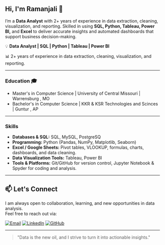 ## Hi, I'm Ramanjali 👋 
I’m a **Data Analyst** with 2+ years of experience in data extraction, cleaning, visualization, and reporting. Skilled in using **SQL, Python, Tableau, Power BI,** and **Excel** to deliver accurate insights and automated dashboards that support business decision-making.

💡 **Data Analyst | SQL | Python | Tableau | Power BI** 

📊 2+ years of experience in data extraction, cleaning, visualization, and reporting.
<!--
[![LinkedIn](https://img.shields.io/badge/LinkedIn-Profile-blue?style=for-the-badge&logo=linkedin&logoColor=white)](https://www.linkedin.com/in/ramanjali-medarametla)  
[![Email Contact](https://img.shields.io/badge/Email-Contact-green?style=for-the-badge&logo=gmail&logoColor=white)](mailto:ramanjalimedarametla08@gmail.com)
-->
---

### Education 🎓
 * Master's in Computer Science | University of Central Missouri | Warrensburg , MO
 * Bachelor's in Computer Science | KKR & KSR Technologies and Scinces | Guntur , AP

---

### Skills
- **Databases & SQL:** SQL, MySQL, PostgreSQ   
- **Programming:** Python (Pandas, NumPy, Matplotlib, Seaborn)
- **Excel / Google Sheets:** Pivot tables, VLOOKUP, formulas, charts, dashboards, and data cleaning. 
- **Data Visualization Tools:** Tableau, Power BI  
- **Tools & Platforms:** Git/GitHub for version control, Jupyter Notebook & Spyder for coding and analysis.

 ---

## 📫 Let's Connect

I am always open to collaboration, learning, and new opportunities in data analysis.  
Feel free to reach out via:

 [![Email](https://img.shields.io/badge/Email-Contact-green?style=for-the-badge&logo=gmail&logoColor=white)](mailto:yourname@example.com)  [![LinkedIn](https://img.shields.io/badge/LinkedIn-Profile-blue?style=for-the-badge&logo=linkedin&logoColor=white)](https://www.linkedin.com/in/yourprofile)  [![GitHub](https://img.shields.io/badge/GitHub-Follow-black?style=for-the-badge&logo=github&logoColor=white)](https://github.com/yourusername) 

---

> "Data is the new oil, and I strive to turn it into actionable insights."

<!--
## 💼 Data Analyst Skills

### **Technical Skills**
![MySQL](https://img.shields.io/badge/MySQL-Database-blue?style=for-the-badge&logo=mysql&logoColor=white)
![PostgreSQL](https://img.shields.io/badge/PostgreSQL-Database-blue?style=for-the-badge&logo=postgresql&logoColor=white)
![Python](https://img.shields.io/badge/Python-Programming-yellow?style=for-the-badge&logo=python&logoColor=white)
![Pandas](https://img.shields.io/badge/Pandas-Data%20Analysis-lightgrey?style=for-the-badge)
![NumPy](https://img.shields.io/badge/NumPy-Data%20Analysis-lightgrey?style=for-the-badge)
![Matplotlib](https://img.shields.io/badge/Matplotlib-Visualization-orange?style=for-the-badge)
![Seaborn](https://img.shields.io/badge/Seaborn-Visualization-orange?style=for-the-badge)
![Tableau](https://img.shields.io/badge/Tableau-Dashboard-blue?style=for-the-badge&logo=tableau&logoColor=white)
![Power BI](https://img.shields.io/badge/Power%20BI-Dashboard-yellow?style=for-the-badge&logo=power-bi&logoColor=white)
![Excel](https://img.shields.io/badge/Excel-Spreadsheet-green?style=for-the-badge&logo=microsoft-excel&logoColor=white)
![Google Sheets](https://img.shields.io/badge/Google%20Sheets-Spreadsheet-green?style=for-the-badge&logo=googlesheets&logoColor=white)
![Git](https://img.shields.io/badge/Git-Version%20Control-red?style=for-the-badge&logo=git&logoColor=white)
![GitHub](https://img.shields.io/badge/GitHub-Version%20Control-black?style=for-the-badge&logo=github&logoColor=white)
![Jupyter](https://img.shields.io/badge/Jupyter-Notebook-orange?style=for-the-badge)
![Spyder](https://img.shields.io/badge/Spyder-IDE-lightgreen?style=for-the-badge)

### **Statistics & Analytics**
![Statistics](https://img.shields.io/badge/Statistics-Data%20Analysis-blue?style=for-the-badge)
![Regression](https://img.shields.io/badge/Regression-Analysis-lightblue?style=for-the-badge)
![Trends](https://img.shields.io/badge/Trend%20Analysis-Insights-lightgreen?style=for-the-badge)

### **Business & Analytical Skills**
![Business Insights](https://img.shields.io/badge/Business%20Insights-Analysis-orange?style=for-the-badge)
![KPIs](https://img.shields.io/badge/KPIs-Metrics-blue?style=for-the-badge)
![Reporting](https://img.shields.io/badge/Reporting-Dashboard-red?style=for-the-badge)

### **Soft Skills**
![Communication](https://img.shields.io/badge/Communication-Skills-blue?style=for-the-badge)
![Attention to Detail](https://img.shields.io/badge/Attention%20to%20Detail-High-green?style=for-the-badge)
![Time Management](https://img.shields.io/badge/Time%20Management-Efficient-orange?style=for-the-badge)
![Continuous Learning](https://img.shields.io/badge/Continuous%20Learning-Mindset-lightblue?style=for-the-badge)

## 📂 Featured Projects
### 🔹 [Sales Data Analysis (Python & SQL)](link-to-repo)
- Cleaned and analyzed sales data using Python (Pandas & NumPy).  
- Wrote SQL queries to extract KPIs and generate insights.  
- Built charts showing revenue trends, top customers, and growth areas.  

### 🔹 [Financial Compliance Dashboard (Power BI)](link-to-repo)
- Automated compliance reporting in Power BI.  
- Tracked KPIs for transaction monitoring.  
- Reduced reporting time by **40%**.  

### 🔹 [Customer Churn Prediction (ML)](link-to-repo)
- Applied Logistic Regression & Decision Trees in Python.  
- Achieved **85% accuracy** in predicting customer churn.  
- Visualized key factors contributing to churn.  

---

## 📫 Connect
- [LinkedIn](https://www.linkedin.com/in/ramanjali-medarametla)  
- [Email](mailto:ramanjalimedarametla08@gmail.com)  
-->
